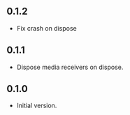 ## 0.1.2

- Fix crash on dispose


## 0.1.1

- Dispose media receivers on dispose.


## 0.1.0

- Initial version.

